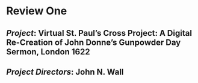 # Review One

## _Project_: Virtual St. Paul’s Cross Project: A Digital Re-Creation of John Donne’s Gunpowder Day Sermon, London 1622

## _Project Directors_: John N. Wall
